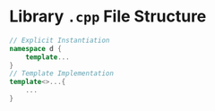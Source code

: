 # Library `.cpp` File Structure
```cpp
// Explicit Instantiation
namespace d {
    template...
}
// Template Implementation
template<>...{
    ...
}
```
